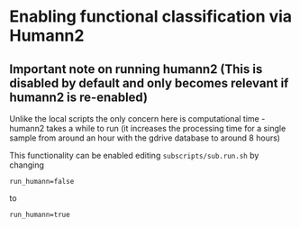 # Enabling functional classification via Humann2

## Important note on running humann2 (This is disabled by default and only becomes relevant if humann2 is re-enabled)

Unlike the local scripts the only concern here is computational time - humann2 takes a while to run (it increases the processing time for a single sample from around an hour with the gdrive database to around 8 hours)

This functionality can be enabled editing `subscripts/sub.run.sh` by changing
```
run_humann=false
```
to

```
run_humann=true
```
